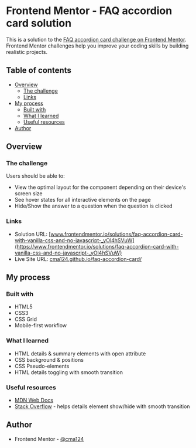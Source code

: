 # Frontend Mentor - FAQ accordion card solution

This is a solution to the [FAQ accordion card challenge on Frontend Mentor](https://www.frontendmentor.io/challenges/faq-accordion-card-XlyjD0Oam). Frontend Mentor challenges help you improve your coding skills by building realistic projects. 

## Table of contents

- [Overview](#overview)
  - [The challenge](#the-challenge)
  - [Links](#links)
- [My process](#my-process)
  - [Built with](#built-with)
  - [What I learned](#what-i-learned)
  - [Useful resources](#useful-resources)
- [Author](#author)

## Overview

### The challenge

Users should be able to:

- View the optimal layout for the component depending on their device's screen size
- See hover states for all interactive elements on the page
- Hide/Show the answer to a question when the question is clicked

### Links

- Solution URL: [www.frontendmentor.io/solutions/faq-accordion-card-with-vanilla-css-and-no-javascript-_yOl4hSVuW](https://www.frontendmentor.io/solutions/faq-accordion-card-with-vanilla-css-and-no-javascript-_yOl4hSVuW)
- Live Site URL: [cma124.github.io/faq-accordion-card/](https://cma124.github.io/faq-accordion-card/)

## My process

### Built with

- HTML5
- CSS3
- CSS Grid
- Mobile-first workflow

### What I learned

- HTML details & summary elements with open attribute
- CSS background & positions
- CSS Pseudo-elements
- HTML details toggling with smooth transition

### Useful resources

- [MDN Web Docs](https://developer.mozilla.org/en-US/)
- [Stack Overflow](https://stackoverflow.com/questions/38213329/how-to-add-css3-transition-with-html5-details-summary-tag-reveal) - helps details element show/hide with smooth transition

## Author

- Frontend Mentor - [@cma124](https://www.frontendmentor.io/profile/cma124)